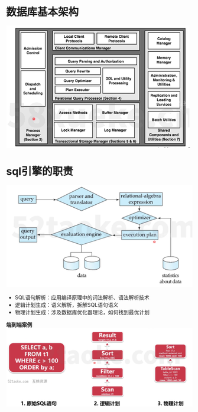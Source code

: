 # 数据库基本架构

![](../youdaonote-images/ec3e515806d4e01ec21d16f163f3255.png)

# sql引擎的职责
![](../youdaonote-images/adf303c470f1e562bbd211062504fc9.png)
- SQL语句解析：应用编译原理中的词法解析、语法解析技术
- 逻辑计划生成：语义解析，拆解SQL语句语义
- 物理计划生成：涉及数据库优化器理论，如何找到最优计划

**端到端案例**
![](../youdaonote-images/aefbf44e4a6f43a631ef3328f241c19.png)